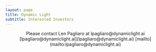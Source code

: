 ```yaml
---
layout: page
title: Dynamic Light
subtitle: Interested Investors
---
```

<div>
    <p style="text-align: center;">
Please contact Len Pagliaro at lpagliaro@dynamiclight.ai <lpagliaro@dynamiclight.ai>
        [lpagliaro@dynamiclight.ai](lpagliaro@dynamiclight.ai)
        [mailto](mailto:lpagliaro@dynamiclight.ai)
    </p>

</div>
